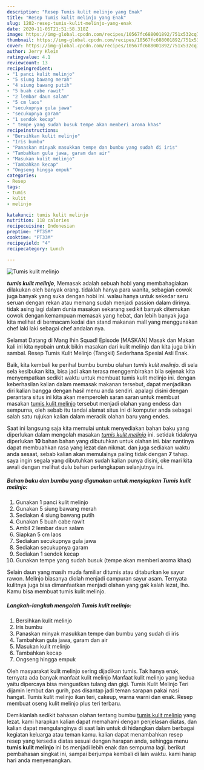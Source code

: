 ```yaml
---
description: "Resep Tumis kulit melinjo yang Enak"
title: "Resep Tumis kulit melinjo yang Enak"
slug: 1202-resep-tumis-kulit-melinjo-yang-enak
date: 2020-11-05T21:51:58.318Z
image: https://img-global.cpcdn.com/recipes/10567fc688001892/751x532cq70/tumis-kulit-melinjo-foto-resep-utama.jpg
thumbnail: https://img-global.cpcdn.com/recipes/10567fc688001892/751x532cq70/tumis-kulit-melinjo-foto-resep-utama.jpg
cover: https://img-global.cpcdn.com/recipes/10567fc688001892/751x532cq70/tumis-kulit-melinjo-foto-resep-utama.jpg
author: Jerry Klein
ratingvalue: 4.1
reviewcount: 13
recipeingredient:
- "1 panci kulit melinjo"
- "5 siung bawang merah"
- "4 siung bawang putih"
- "5 buah cabe rawit"
- "2 lembar daun salam"
- "5 cm laos"
- "secukupnya gula jawa"
- "secukupnya garam"
- "1 sendok kecap"
- " tempe yang sudah busuk tempe akan memberi aroma khas"
recipeinstructions:
- "Bersihkan kulit melinjo"
- "Iris bumbu"
- "Panaskan minyak masukkan tempe dan bumbu yang sudah di iris"
- "Tambahkan gula jawa, garam dan air"
- "Masukan kulit melinjo"
- "Tambahkan kecap"
- "Ongseng hingga empuk"
categories:
- Resep
tags:
- tumis
- kulit
- melinjo

katakunci: tumis kulit melinjo 
nutrition: 118 calories
recipecuisine: Indonesian
preptime: "PT35M"
cooktime: "PT33M"
recipeyield: "4"
recipecategory: Lunch

---
```



![Tumis kulit melinjo](https://img-global.cpcdn.com/recipes/10567fc688001892/751x532cq70/tumis-kulit-melinjo-foto-resep-utama.jpg)

<b><i>tumis kulit melinjo</i></b>, Memasak adalah sebuah hobi yang membahagiakan dilakukan oleh banyak orang. tidaklah hanya para wanita, sebagian cowok juga banyak yang suka dengan hobi ini. walau hanya untuk sekedar seru seruan dengan rekan atau memang sudah menjadi passion dalam dirinya. tidak asing lagi dalam dunia masakan sekarang sedikit banyak ditemukan cowok dengan kemampuan memasak yang hebat, dan lebih banyak juga kita melihat di bermacam kedai dan stand makanan mall yang menggunakan chef laki laki sebagai chef andalan nya.

Selamat Datang di Mang Ihin Squad! Episode [MASKAN] Masak dan Makan kali ini kita nyobain untuk bikin masakan dari kulit melinjo dan kita juga bikin sambal. Resep Tumis Kulit Melinjo (Tangkil) Sederhana Spesial Asli Enak.

Baik, kita kembali ke perihal bumbu bumbu olahan <i>tumis kulit melinjo</i>. di sela sela kesibukan kita, bisa jadi akan terasa menggembirakan bila sejenak kita menyempatkan sedikit waktu untuk membuat tumis kulit melinjo ini. dengan keberhasilan kalian dalam memasak makanan tersebut, dapat menjadikan diri kalian bangga dengan hasil menu anda sendiri. apalagi disini dengan perantara situs ini kita akan memperoleh saran saran untuk membuat masakan <u>tumis kulit melinjo</u> tersebut menjadi olahan yang endess dan sempurna, oleh sebab itu tandai alamat situs ini di komputer anda sebagai salah satu rujukan kalian dalam meracik olahan baru yang endes.


Saat ini langsung saja kita memulai untuk menyediakan bahan baku yang diperlukan dalam mengolah masakan <u><i>tumis kulit melinjo</i></u> ini. setidak tidaknya diperlukan <b>10</b> bahan bahan yang dibutuhkan untuk olahan ini. biar nantinya dapat membuahkan rasa yang lezat dan nikmat. dan juga sediakan waktu anda sesaat, sebab kalian akan memulainya paling tidak dengan <b>7</b> tahap. saya ingin segala yang dibutuhkan sudah kalian punya disini, oke mari kita awali dengan melihat dulu bahan perlengkapan selanjutnya ini.

<!--inarticleads1-->

##### Bahan baku dan bumbu yang digunakan untuk menyiapkan Tumis kulit melinjo:

1. Gunakan 1 panci kulit melinjo
1. Gunakan 5 siung bawang merah
1. Sediakan 4 siung bawang putih
1. Gunakan 5 buah cabe rawit
1. Ambil 2 lembar daun salam
1. Siapkan 5 cm laos
1. Sediakan secukupnya gula jawa
1. Sediakan secukupnya garam
1. Sediakan 1 sendok kecap
1. Gunakan  tempe yang sudah busuk (tempe akan memberi aroma khas)


Selain daun yang masih muda familiar ditumis atau ditaburkan ke sayur rawon. Melinjo biasanya diolah menjadi campuran sayur asam. Ternyata kulitnya juga bisa dimanfaatkan menjadi olahan yang gak kalah lezat, lho. Kamu bisa membuat tumis kulit melinjo. 

<!--inarticleads2-->

##### Langkah-langkah mengolah Tumis kulit melinjo:

1. Bersihkan kulit melinjo
1. Iris bumbu
1. Panaskan minyak masukkan tempe dan bumbu yang sudah di iris
1. Tambahkan gula jawa, garam dan air
1. Masukan kulit melinjo
1. Tambahkan kecap
1. Ongseng hingga empuk


Oleh masyarakat kulit melinjo sering dijadikan tumis. Tak hanya enak, ternyata ada banyak manfaat kulit melinjo Manfaat kulit melinjo yang kedua yaitu dipercaya bisa menguatkan tulang dan gigi. Tumis Kulit Melinjo Teri dijamin lembut dan gurih, pas disantap jadi teman sarapan pakai nasi hangat. Tumis kulit melinjo ikan teri, cakeup, warna warni dan enak. Resep membuat oseng kulit melinjo plus teri terbaru. 

Demikianlah sedikit bahasan olahan tentang bumbu <u>tumis kulit melinjo</u> yang lezat. kami harapkan kalian dapat memahami dengan penjelasan diatas, dan kalian dapat mengulanginya di saat lain untuk di hidangkan dalam berbagai kegiatan keluarga atau teman kamu. kalian dapat menambahkan resep resep yang tersedia diatas sesuai dengan harapan anda, sehingga menu <b>tumis kulit melinjo</b> ini bs menjadi lebih enak dan sempurna lagi. berikut pembahasan singkat ini, sampai berjumpa kembali di lain waktu. kami harap hari anda menyenangkan.
